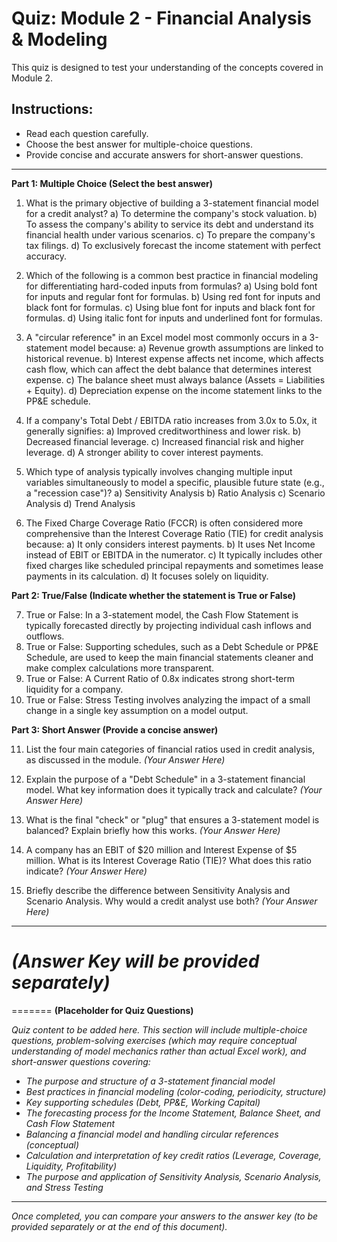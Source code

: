 # Quiz: Module 2 - Financial Analysis & Modeling

This quiz is designed to test your understanding of the concepts covered in Module 2.

## Instructions:
*   Read each question carefully.
*   Choose the best answer for multiple-choice questions.
*   Provide concise and accurate answers for short-answer questions.

---

**Part 1: Multiple Choice (Select the best answer)**

1.  What is the primary objective of building a 3-statement financial model for a credit analyst?
    a)  To determine the company's stock valuation.
    b)  To assess the company's ability to service its debt and understand its financial health under various scenarios.
    c)  To prepare the company's tax filings.
    d)  To exclusively forecast the income statement with perfect accuracy.

2.  Which of the following is a common best practice in financial modeling for differentiating hard-coded inputs from formulas?
    a)  Using bold font for inputs and regular font for formulas.
    b)  Using red font for inputs and black font for formulas.
    c)  Using blue font for inputs and black font for formulas.
    d)  Using italic font for inputs and underlined font for formulas.

3.  A "circular reference" in an Excel model most commonly occurs in a 3-statement model because:
    a)  Revenue growth assumptions are linked to historical revenue.
    b)  Interest expense affects net income, which affects cash flow, which can affect the debt balance that determines interest expense.
    c)  The balance sheet must always balance (Assets = Liabilities + Equity).
    d)  Depreciation expense on the income statement links to the PP&E schedule.

4.  If a company's Total Debt / EBITDA ratio increases from 3.0x to 5.0x, it generally signifies:
    a)  Improved creditworthiness and lower risk.
    b)  Decreased financial leverage.
    c)  Increased financial risk and higher leverage.
    d)  A stronger ability to cover interest payments.

5.  Which type of analysis typically involves changing multiple input variables simultaneously to model a specific, plausible future state (e.g., a "recession case")?
    a)  Sensitivity Analysis
    b)  Ratio Analysis
    c)  Scenario Analysis
    d)  Trend Analysis

6.  The Fixed Charge Coverage Ratio (FCCR) is often considered more comprehensive than the Interest Coverage Ratio (TIE) for credit analysis because:
    a)  It only considers interest payments.
    b)  It uses Net Income instead of EBIT or EBITDA in the numerator.
    c)  It typically includes other fixed charges like scheduled principal repayments and sometimes lease payments in its calculation.
    d)  It focuses solely on liquidity.

**Part 2: True/False (Indicate whether the statement is True or False)**

7.  True or False: In a 3-statement model, the Cash Flow Statement is typically forecasted directly by projecting individual cash inflows and outflows.
8.  True or False: Supporting schedules, such as a Debt Schedule or PP&E Schedule, are used to keep the main financial statements cleaner and make complex calculations more transparent.
9.  True or False: A Current Ratio of 0.8x indicates strong short-term liquidity for a company.
10. True or False: Stress Testing involves analyzing the impact of a small change in a single key assumption on a model output.

**Part 3: Short Answer (Provide a concise answer)**

11. List the four main categories of financial ratios used in credit analysis, as discussed in the module.
    *(Your Answer Here)*

12. Explain the purpose of a "Debt Schedule" in a 3-statement financial model. What key information does it typically track and calculate?
    *(Your Answer Here)*

13. What is the final "check" or "plug" that ensures a 3-statement model is balanced? Explain briefly how this works.
    *(Your Answer Here)*

14. A company has an EBIT of $20 million and Interest Expense of $5 million. What is its Interest Coverage Ratio (TIE)? What does this ratio indicate?
    *(Your Answer Here)*

15. Briefly describe the difference between Sensitivity Analysis and Scenario Analysis. Why would a credit analyst use both?
    *(Your Answer Here)*

---

*(Answer Key will be provided separately)*
=======
=======
**(Placeholder for Quiz Questions)**

*Quiz content to be added here. This section will include multiple-choice questions, problem-solving exercises (which may require conceptual understanding of model mechanics rather than actual Excel work), and short-answer questions covering:*
*   *The purpose and structure of a 3-statement financial model*
*   *Best practices in financial modeling (color-coding, periodicity, structure)*
*   *Key supporting schedules (Debt, PP&E, Working Capital)*
*   *The forecasting process for the Income Statement, Balance Sheet, and Cash Flow Statement*
*   *Balancing a financial model and handling circular references (conceptual)*
*   *Calculation and interpretation of key credit ratios (Leverage, Coverage, Liquidity, Profitability)*
*   *The purpose and application of Sensitivity Analysis, Scenario Analysis, and Stress Testing*

---

*Once completed, you can compare your answers to the answer key (to be provided separately or at the end of this document).*
